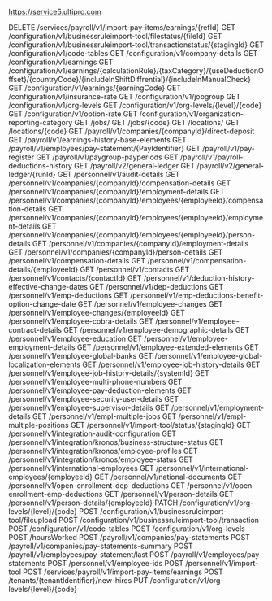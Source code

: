 https://service5.ultipro.com

DELETE	/services/payroll/v1/import-pay-items/earnings/{refId}
GET		/configuration/v1/businessruleimport-tool/filestatus/{fileId}
GET		/configuration/v1/businessruleimport-tool/transactionstatus/{stagingId}
GET		/configuration/v1/code-tables
GET		/configuration/v1/company-details
GET		/configuration/v1/earnings
GET		/configuration/v1/earnings/{calculationRule}/{taxCategory}/{useDeductionOffset}/{countryCode}/{includeInShiftDiffrential}/{includeInManualCheck}
GET		/configuration/v1/earnings/{earningCode}
GET		/configuration/v1/insurance-rate
GET		/configuration/v1/jobgroup
GET		/configuration/v1/org-levels
GET		/configuration/v1/org-levels/{level}/{code}
GET		/configuration/v1/option-rate
GET		/configuration/v1/organization-reporting-category
GET		/jobs/
GET		/jobs/{code}
GET		/locations/
GET		/locations/{code}
GET		/payroll/v1/companies/{companyId}/direct-deposit
GET		/payroll/v1/earnings-history-base-elements
GET		/payroll/v1/employees/pay-statement/{PayIdentifier}
GET		/payroll/v1/pay-register
GET		/payroll/v1/paygroup-payperiods
GET		/payroll/v1/payroll-deductions-history
GET		/payroll/v2/general-ledger
GET		/payroll/v2/general-ledger/{runId}
GET		/personnel/v1/audit-details
GET		/personnel/v1/companies/{companyId}/compensation-details
GET		/personnel/v1/companies/{companyId}/employment-details
GET		/personnel/v1/companies/{companyId}/employees/{employeeId}/compensation-details
GET		/personnel/v1/companies/{companyId}/employees/{employeeId}/employment-details
GET		/personnel/v1/companies/{companyId}/employees/{employeeId}/person-details
GET		/personnel/v1/companies/{companyId}/employment-details
GET		/personnel/v1/companies/{companyId}/person-details
GET		/personnel/v1/compensation-details
GET		/personnel/v1/compensation-details/{employeeId}
GET		/personnel/v1/contacts
GET		/personnel/v1/contacts/{contactId}
GET		/personnel/v1/deduction-history-effective-change-dates
GET		/personnel/v1/dep-deductions
GET		/personnel/v1/emp-deductions
GET		/personnel/v1/emp-deductions-benefit-option-change-date
GET		/personnel/v1/employee-changes
GET		/personnel/v1/employee-changes/{employeeId}
GET		/personnel/v1/employee-cobra-details
GET		/personnel/v1/employee-contract-details
GET		/personnel/v1/employee-demographic-details
GET		/personnel/v1/employee-education
GET		/personnel/v1/employee-employment-details
GET		/personnel/v1/employee-extended-elements
GET		/personnel/v1/employee-global-banks
GET		/personnel/v1/employee-global-localization-elements
GET		/personnel/v1/employee-job-history-details
GET		/personnel/v1/employee-job-history-details/{systemId}
GET		/personnel/v1/employee-multi-phone-numbers
GET		/personnel/v1/employee-pay-deduction-elements
GET		/personnel/v1/employee-security-user-details
GET		/personnel/v1/employee-supervisor-details
GET		/personnel/v1/employment-details
GET		/personnel/v1/empl-multiple-jobs
GET		/personnel/v1/empl-multiple-positions
GET		/personnel/v1/import-tool/status/{stagingId}
GET		/personnel/v1/integration-audit-configuration
GET		/personnel/v1/integration/kronos/business-structure-status
GET		/personnel/v1/integration/kronos/employee-profiles
GET		/personnel/v1/integration/kronos/employee-status
GET		/personnel/v1/international-employees
GET		/personnel/v1/international-employees/{employeeId}
GET		/personnel/v1/national-documents
GET		/personnel/v1/open-enrollment-dep-deductions
GET		/personnel/v1/open-enrollment-emp-deductions
GET		/personnel/v1/person-details
GET		/personnel/v1/person-details/{employeeId}
PATCH	/configuration/v1/org-levels/{level}/{code}
POST	/configuration/v1/businessruleimport-tool/fileupload
POST	/configuration/v1/businessruleimport-tool/transaction
POST	/configuration/v1/code-tables
POST	/configuration/v1/org-levels
POST	/hoursWorked
POST	/payroll/v1/companies/pay-statements
POST	/payroll/v1/companies/pay-statements-summary
POST	/payroll/v1/employees/pay-statement/last
POST	/payroll/v1/employees/pay-statements
POST	/personnel/v1/employee-ids
POST	/personnel/v1/import-tool
POST	/services/payroll/v1/import-pay-items/earnings
POST	/tenants/{tenantIdentifier}/new-hires
PUT		/configuration/v1/org-levels/{level}/{code}

